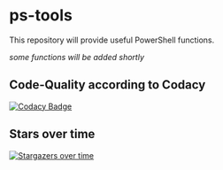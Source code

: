 # ps-tools
This repository will provide useful PowerShell functions.

_some functions will be added shortly_

## Code-Quality according to Codacy
[![Codacy Badge](https://api.codacy.com/project/badge/Grade/55b9e6b1a24a4119b6522ce07c454144)](https://app.codacy.com/manual/Hope-IT-Works/ps-tools?utm_source=github.com&utm_medium=referral&utm_content=Hope-IT-Works/ps-tools&utm_campaign=Badge_Grade_Settings)

## Stars over time
[![Stargazers over time](https://starchart.cc/Hope-IT-Works/ps-tools.svg)](https://starchart.cc/Hope-IT-Works/ps-tools)
